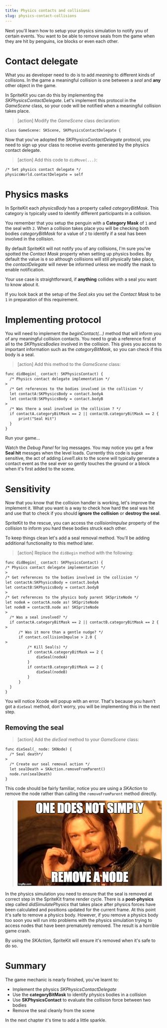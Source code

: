```yaml
---
title: Physics contacts and collisions
slug: physics-contact-collisions
---
```


Next you'll learn how to setup your physics simulation to notify you of certain events.  You want to be able to remove seals from the game when they are hit by penguins, ice blocks or even each other.

# Contact delegate

What you as developer need to do is to add *meaning* to different kinds of collisions. In the game a meaningful collision is one between a *seal* and **any** other object in the game.

In SpriteKit you can do this by implementing the *SKPhysicsContactDelegate*. Let's implement this protocol in the *GameScene* class, so your code will be notified when a meaningful collision takes place.

> [action]
> Modify the *GameScene* class declaration:
>
```
class GameScene: SKScene, SKPhysicsContactDelegate {
```
>

Now that you've adopted the *SKPhysicsContactDelegate* protocol, you need to sign up your class to receive events generated by the physics contact delegate.

> [action]
> Add this code to `didMove(...)`:
>
```
/* Set physics contact delegate */
physicsWorld.contactDelegate = self
```
>

# Physics masks

In SpriteKit each *physicsBody* has a property called *categoryBitMask*. This category is typically used to identify different participants in a collision.

You remember that you setup the penguin with a **Category Mask** of `1` and the seal with `2`. When a collision takes place you will be checking both bodies *categoryBitMask* for a value of `2` to identify if a seal has been involved in the collision.

By default SpriteKit will not notify you of any collisions, I'm sure you've spotted the *Contact Mask* property when setting up physics bodies.  By default the value is `0` so although collisions will still physically take place, the *contactDelegate* will never be informed unless we modify the mask to enable notification.

Your use case is straightforward, if **anything** collides with a seal you want to know about it.

If you look back at the setup of the *Seal.sks* you set the *Contact Mask* to be `1` in preparation of this
requirement.

# Implementing protocol

You will need to implement the *beginContact(...)* method that will inform you of any meaningful collision contacts. You need to grab a reference first of all to the *SKPhysicsBodies* involved in the collision. This gives you access to important information such as the *categoryBitMask*, so you can check if this body is a seal.

> [action]
> Add this method to the *GameScene* class:
>
```
func didBegin(_ contact: SKPhysicsContact) {
  /* Physics contact delegate implementation */
>
  /* Get references to the bodies involved in the collision */
  let contactA:SKPhysicsBody = contact.bodyA
  let contactB:SKPhysicsBody = contact.bodyB
>  
  /* Was there a seal involved in the collision ? */
  if contactA.categoryBitMask == 2 || contactB.categoryBitMask == 2 {
      print("Seal Hit")
  }
}
```
>

Run your game...

Watch the *Debug Panel* for log messages. You may notice you get a few **Seal hit** messges when the level loads. Currently this code is super sensitive, the act of adding *Level1.sks* to the scene will typically generate a contact event as the seal ever so gently touches the ground or a block when it's first added to the scene.

# Sensitivity

Now that you know that the collision handler is working, let's improve the implement it. What you want is a way to check how hard the seal was hit and use that to check if you should **ignore the collision** or **destroy the seal**.  

SpriteKit to the rescue, you can access the *collisionImpulse* property of the collision to inform you hard these bodies struck each other.

To keep things clean let's add a seal removal method. You'll be adding additional functionality to this method later.

> [action]
> Replace the `didBegin` method with the following:
>
```
func didBegin(_ contact: SKPhysicsContact) {
/* Physics contact delegate implementation */
>
/* Get references to the bodies involved in the collision */
let contactA:SKPhysicsBody = contact.bodyA
let contactB:SKPhysicsBody = contact.bodyB
>
/* Get references to the physics body parent SKSpriteNode */
let nodeA = contactA.node as! SKSpriteNode
let nodeB = contactB.node as! SKSpriteNode
>
  /* Was a seal involved? */
  if contactA.categoryBitMask == 2 || contactB.categoryBitMask == 2 {
>
      /* Was it more than a gentle nudge? */
      if contact.collisionImpulse > 2.0 {
>
          /* Kill Seal(s) */
          if contactA.categoryBitMask == 2 {
              dieSeal(nodeA)
          }
          if contactB.categoryBitMask == 2 {
              dieSeal(nodeB)
          }
      }
  }
}
```
>

You will notice Xcode will popup with an error.  That's because you havn't got a `dieSeal` method, don't worry, you will be implementing this in the next step.

## Removing the seal

> [action]
> Add the *dieSeal* method to your *GameScene* class:
>
```
func dieSeal(_ node: SKNode) {
  /* Seal death*/
>
  /* Create our seal removal action */
  let sealDeath = SKAction.removeFromParent()
  node.run(sealDeath)
}
```
>

This code should be fairly familiar, notice you are using a *SKAction* to remove the node rather than calling the `removeFromParent` method directly.

> ![Remove node warning](../Tutorial-Images/xcode_spritekit_remove_node_warning.jpg)

In the physics simulation you need to ensure that the seal is removed at correct step in the SpriteKit frame render cycle. There is a **post-physics** step called *didSimulatePhysics* that takes place after physics forces have been calculated and positions updated for the current frame.  At this point it's safe to remove a physics body.  However, if you remove a physics body too soon you will run into problems with the physics simulation trying to access nodes that have been prematurely removed. The result is a horrible game crash.  

By using the *SKAction*, SpriteKit will ensure it's removed when it's safe to do so.

# Summary

The game mechanic is nearly finished, you've learnt to:

- Implement the physics *SKPhysicsContactDelegate*
- Use the **categoryBitMask** to identify physics bodies in a collision
- Use **SKPhysicsContact** to evaluate the collision force between two bodies
- Remove the seal cleanly from the scene

In the next chapter it's time to add a little sparkle.
